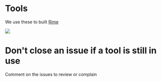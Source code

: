 # Tools
We use these to built [Rime](https://rime.co)

[ ![](http://i.giphy.com/l2JhAs7XBekrXYjdu.gif) ](http://giphy.com/gifs/first-recordit-l2JhAs7XBekrXYjdu)

# Don't close an issue if a tool is still in use
Comment on the issues to review or complain
